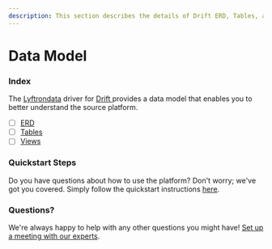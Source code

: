 ```yaml
---
description: This section describes the details of Drift ERD, Tables, and Views.
---
```


# Data Model

### Index

The  [Lyftrondata](https://www.lyftrondata.com/) driver for [Drift](https://www.lyftrondata.com/integration/drift/)[ ](https://www.lyftrondata.com/integration/drift/)provides a data model that enables you to better understand the source platform.

* [ ] [ERD](../../../marketing-analytics/drift/data-model/erd.md)
* [ ] [Tables](../../../marketing-analytics/drift/data-model/tables.md)
* [ ] [Views](../../../marketing-analytics/drift/data-model/views.md)

### Quickstart Steps

Do you have questions about how to use the platform? Don't worry; we've got you covered. Simply follow the quickstart instructions [here](../../../../quickstart-steps.md).

### Questions? <a href="#questions" id="questions"></a>

We're always happy to help with any other questions you might have! [Set up a meeting with our experts](https://www.lyftrondata.com/book-a-meeting/).

